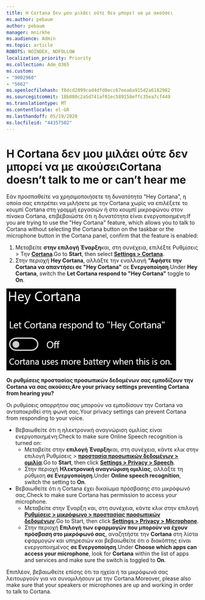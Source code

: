 ```yaml
---
title: Η Cortana δεν μου μιλάει ούτε δεν μπορεί να με ακούσει
ms.author: pebaum
author: pebaum
manager: mnirkhe
ms.audience: Admin
ms.topic: article
ROBOTS: NOINDEX, NOFOLLOW
localization_priority: Priority
ms.collection: Adm_O365
ms.custom:
- "9002960"
- "5662"
ms.openlocfilehash: f8dcd2899cad4dfd0ecc67eea6a915d2a6182982
ms.sourcegitcommit: 18b080c2a5d741af01ec589158effc35ea7cf449
ms.translationtype: MT
ms.contentlocale: el-GR
ms.lasthandoff: 05/19/2020
ms.locfileid: "44357502"
---
```

# <a name="cortana-doesnt-talk-to-me-or-cant-hear-me"></a><span data-ttu-id="75df6-102">Η Cortana δεν μου μιλάει ούτε δεν μπορεί να με ακούσει</span><span class="sxs-lookup"><span data-stu-id="75df6-102">Cortana doesn’t talk to me or can’t hear me</span></span>

<span data-ttu-id="75df6-103">Εάν προσπαθείτε να χρησιμοποιήσετε τη δυνατότητα "Hey Cortana", η οποία σας επιτρέπει να μιλήσετε με την Cortana χωρίς να επιλέξετε το κουμπί Cortana στη γραμμή εργασιών ή στο κουμπί μικροφώνου στον πίνακα Cortana, επιβεβαιώστε ότι η δυνατότητα είναι ενεργοποιημένη:</span><span class="sxs-lookup"><span data-stu-id="75df6-103">If you are trying to use the "Hey Cortana" feature, which allows you to talk to Cortana without selecting the Cortana button on the taskbar or the microphone button in the Cortana panel, confirm that the feature is enabled:</span></span>

1. <span data-ttu-id="75df6-104">Μεταβείτε **στην επιλογή Έναρξη**και, στη συνέχεια, επιλέξτε Ρυθμίσεις > Την **[Cortana](ms-settings:cortana?activationSource=GetHelp)**.</span><span class="sxs-lookup"><span data-stu-id="75df6-104">Go to **Start**, then select **[Settings > Cortana](ms-settings:cortana?activationSource=GetHelp)**.</span></span>
2. <span data-ttu-id="75df6-105">Στην περιοχή **Hey Cortana**, αλλάξτε την εναλλαγή **"Αφήστε την Cortana να απαντήσει σε "Hey Cortana"** σε **Ενεργοποίηση**.</span><span class="sxs-lookup"><span data-stu-id="75df6-105">Under **Hey Cortana**, switch the **Let Cortana respond to "Hey Cortana"** toggle to **On**.</span></span>

![Γεια σου Κορτάνα](media/hey-cortana.png)

<span data-ttu-id="75df6-107">**Οι ρυθμίσεις προστασίας προσωπικών δεδομένων σας εμποδίζουν την Cortana να σας ακούσει;**</span><span class="sxs-lookup"><span data-stu-id="75df6-107">**Are your privacy settings preventing Cortana from hearing you?**</span></span>

<span data-ttu-id="75df6-108">Οι ρυθμίσεις απορρήτου σας μπορούν να εμποδίσουν την Cortana να ανταποκριθεί στη φωνή σας.</span><span class="sxs-lookup"><span data-stu-id="75df6-108">Your privacy settings can prevent Cortana from responding to your voice.</span></span>
- <span data-ttu-id="75df6-109">Βεβαιωθείτε ότι η ηλεκτρονική αναγνώριση ομιλίας είναι ενεργοποιημένη:</span><span class="sxs-lookup"><span data-stu-id="75df6-109">Check to make sure Online Speech recognition is turned on:</span></span>
    - <span data-ttu-id="75df6-110">Μεταβείτε στην **επιλογή Έναρξη**και, στη συνέχεια, κάντε κλικ στην επιλογή Ρυθμίσεις > **[προστασία προσωπικών δεδομένων > ομιλία](ms-settings:privacy-speech?activationSource=GetHelp)**.</span><span class="sxs-lookup"><span data-stu-id="75df6-110">Go to **Start**, then click **[Settings > Privacy > Speech](ms-settings:privacy-speech?activationSource=GetHelp)**.</span></span>
    - <span data-ttu-id="75df6-111">Στην περιοχή **Ηλεκτρονική αναγνώριση ομιλίας**, αλλάξτε τη ρύθμιση **σε Ενεργοποίηση**.</span><span class="sxs-lookup"><span data-stu-id="75df6-111">Under **Online speech recognition**, switch the setting to **On**.</span></span>
- <span data-ttu-id="75df6-112">Βεβαιωθείτε ότι η Cortana έχει δικαίωμα πρόσβασης στο μικρόφωνό σας.</span><span class="sxs-lookup"><span data-stu-id="75df6-112">Check to make sure Cortana has permission to access your microphone.</span></span> 
    - <span data-ttu-id="75df6-113">Μεταβείτε στην Έναρξη και, στη συνέχεια, κάντε κλικ στην επιλογή **[Ρυθμίσεις > μικρόφωνο > προστασίας προσωπικών δεδομένων](ms-settings:privacy-microphone?activationSource=GetHelp)**.</span><span class="sxs-lookup"><span data-stu-id="75df6-113">Go to Start, then click **[Settings > Privacy > Microphone](ms-settings:privacy-microphone?activationSource=GetHelp)**.</span></span>
    - <span data-ttu-id="75df6-114">Στην περιοχή **Επιλογή των εφαρμογών που μπορούν να έχουν πρόσβαση στο μικρόφωνό σας**, αναζητήστε την **Cortana** στη λίστα εφαρμογών και υπηρεσιών και βεβαιωθείτε ότι ο διακόπτης είναι ενεργοποιημένος **σε Ενεργοποίηση**.</span><span class="sxs-lookup"><span data-stu-id="75df6-114">Under **Choose which apps can access your microphone**, look for **Cortana** within the list of apps and services and make sure the switch is toggled to **On**.</span></span>

<span data-ttu-id="75df6-115">Επιπλέον, βεβαιωθείτε επίσης ότι τα ηχεία ή τα μικρόφωνά σας λειτουργούν για να συνομιλήσουν με την Cortana.</span><span class="sxs-lookup"><span data-stu-id="75df6-115">Moreover, please also make sure that your speakers or microphones are up and working in order to talk to Cortana.</span></span>
